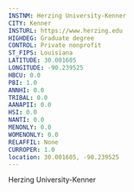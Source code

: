 ```yaml
---
INSTNM: Herzing University-Kenner
CITY: Kenner
INSTURL: https://www.herzing.edu
HIGHDEG: Graduate degree
CONTROL: Private nonprofit
ST_FIPS: Louisiana
LATITUDE: 30.001605
LONGITUDE: -90.239525
HBCU: 0.0
PBI: 1.0
ANNHI: 0.0
TRIBAL: 0.0
AANAPII: 0.0
HSI: 0.0
NANTI: 0.0
MENONLY: 0.0
WOMENONLY: 0.0
RELAFFIL: None
CURROPER: 1.0
location: 30.001605, -90.239525
---
```

Herzing University-Kenner